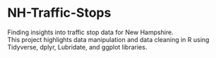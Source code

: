 # NH-Traffic-Stops
Finding insights into traffic stop data for New Hampshire.  
This project highlights data manipulation and data cleaning in R using Tidyverse, dplyr, Lubridate, and ggplot libraries.  
